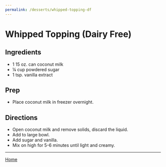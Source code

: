 ```yaml
---
permalink: /desserts/whipped-topping-df
---
```

# Whipped Topping (Dairy Free)

## Ingredients

- 1 15 oz. can coconut milk
- ¼ cup powdered sugar
- 1 tsp. vanilla extract

## Prep

- Place coconut milk in freezer overnight.

## Directions

- Open coconut milk and remove solids, discard the liquid.
- Add to large bowl.
- Add sugar and vanilla.
- Mix on high for 5-6 minutes until light and creamy.

---

[Home](https://thomasjbarrett82.github.io)
